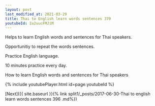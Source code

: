 ```yaml
---
layout: post
last_modified_at: 2021-03-29
title: Thai to English learn words sentences 370 
youtubeId: Iu2uucFMJiM
---
```

 
 
Helps to learn English words and sentences for Thai speakers.

Opportunitiy to repeat the words sentences. 

Practice English language. 
 
10 minutes practice every day. 
 
How to learn English words and sentences for Thai speakers 
 
{% include youtubePlayer.html id=page.youtubeId %}
 
 
[Next]({{ site.baseurl }}{% link  split1/_posts/2017-06-30-Thai to english learn words sentences 396 .md%})
 
